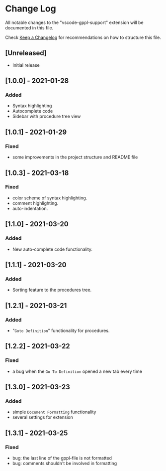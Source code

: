 # Change Log

All notable changes to the "vscode-gppl-support" extension will be documented in this file.

Check [Keep a Changelog](http://keepachangelog.com/) for recommendations on how to structure this file.

## [Unreleased]

- Initial release

## [1.0.0] - 2021-01-28

### Added

- Syntax highlighting
- Autocomplete code
- Sidebar with procedure tree view

## [1.0.1] - 2021-01-29

### Fixed

- some improvements in the project structure and README file

## [1.0.3] - 2021-03-18

### Fixed

- color scheme of syntax highlighting.
- comment highlighting.
- auto-indentation.

## [1.1.0] - 2021-03-20

### Added

- New auto-complete code functionality.

## [1.1.1] - 2021-03-20

### Added

- Sorting feature to the procedures tree.

## [1.2.1] - 2021-03-21

### Added

- "`Goto Definition`" functionality for procedures.

## [1.2.2] - 2021-03-22

### Fixed

- a bug when the `Go To Definition` opened a new tab every time

## [1.3.0] - 2021-03-23

### Added

- simple `Document Formatting` functionality
- several settings for extension

## [1.3.1] - 2021-03-25

### Fixed

- bug: the last line of the gppl-file is not formatted
- bug: comments shouldn't be involved in formatting
